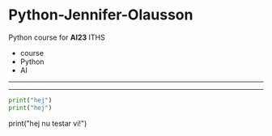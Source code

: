 # Python-Jennifer-Olausson
Python course for **AI23** ITHS

- course
- Python
- AI
---
---
``` Python
print("hej")
print("hej")
```
print("hej nu testar vi!")